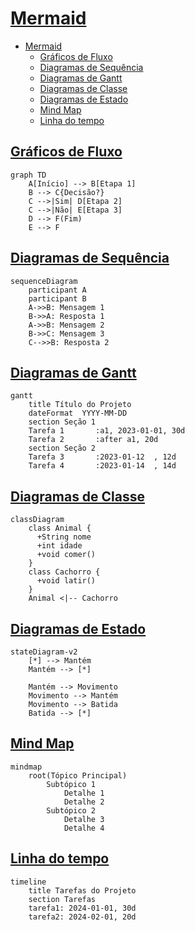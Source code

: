 # [Mermaid](https://mermaid.js.org/intro/#diagram-types)

- [Mermaid](#mermaid)
  - [Gráficos de Fluxo](#gráficos-de-fluxo)
  - [Diagramas de Sequência](#diagramas-de-sequência)
  - [Diagramas de Gantt](#diagramas-de-gantt)
  - [Diagramas de Classe](#diagramas-de-classe)
  - [Diagramas de Estado](#diagramas-de-estado)
  - [Mind Map](#mind-map)
  - [Linha do tempo](#linha-do-tempo)

## [Gráficos de Fluxo](https://mermaid.js.org/syntax/flowchart.html?id=flowcharts-basic-syntax)

```mermaid
graph TD
    A[Início] --> B[Etapa 1]
    B --> C{Decisão?}
    C -->|Sim| D[Etapa 2]
    C -->|Não| E[Etapa 3]
    D --> F(Fim)
    E --> F
```

## [Diagramas de Sequência](https://mermaid.js.org/syntax/sequenceDiagram.html)

```mermaid
sequenceDiagram
    participant A
    participant B
    A->>B: Mensagem 1
    B->>A: Resposta 1
    A->>B: Mensagem 2
    B->>C: Mensagem 3
    C-->>B: Resposta 2
```

## [Diagramas de Gantt](https://mermaid.js.org/syntax/gantt.html)

```mermaid
gantt
    title Título do Projeto
    dateFormat  YYYY-MM-DD
    section Seção 1
    Tarefa 1       :a1, 2023-01-01, 30d
    Tarefa 2       :after a1, 20d
    section Seção 2
    Tarefa 3       :2023-01-12  , 12d
    Tarefa 4       :2023-01-14  , 14d
```

## [Diagramas de Classe](https://mermaid.js.org/syntax/classDiagram.html)

```mermaid
classDiagram
    class Animal {
      +String nome
      +int idade
      +void comer()
    }
    class Cachorro {
      +void latir()
    }
    Animal <|-- Cachorro
```

## [Diagramas de Estado](https://mermaid.js.org/syntax/stateDiagram.html)

```mermaid
stateDiagram-v2
    [*] --> Mantém
    Mantém --> [*]

    Mantém --> Movimento
    Movimento --> Mantém
    Movimento --> Batida
    Batida --> [*]
```

## [Mind Map](https://mermaid.js.org/syntax/mindmap.html)

```mermaid
mindmap
    root(Tópico Principal)
        Subtópico 1
            Detalhe 1
            Detalhe 2
        Subtópico 2
            Detalhe 3
            Detalhe 4
```

## [Linha do tempo](https://mermaid.js.org/syntax/timeline.html)

```mermaid
timeline
    title Tarefas do Projeto
    section Tarefas
    tarefa1: 2024-01-01, 30d
    tarefa2: 2024-02-01, 20d
```
